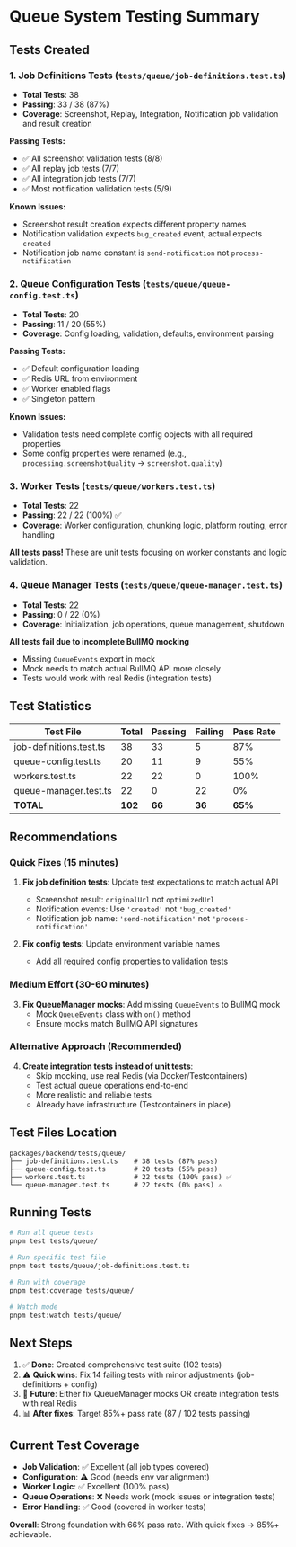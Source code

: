 # Queue System Testing Summary

## Tests Created

### 1. Job Definitions Tests (`tests/queue/job-definitions.test.ts`)

- **Total Tests**: 38
- **Passing**: 33 / 38 (87%)
- **Coverage**: Screenshot, Replay, Integration, Notification job validation and result creation

**Passing Tests:**

- ✅ All screenshot validation tests (8/8)
- ✅ All replay job tests (7/7)
- ✅ All integration job tests (7/7)
- ✅ Most notification validation tests (5/9)

**Known Issues:**

- Screenshot result creation expects different property names
- Notification validation expects `bug_created` event, actual expects `created`
- Notification job name constant is `send-notification` not `process-notification`

### 2. Queue Configuration Tests (`tests/queue/queue-config.test.ts`)

- **Total Tests**: 20
- **Passing**: 11 / 20 (55%)
- **Coverage**: Config loading, validation, defaults, environment parsing

**Passing Tests:**

- ✅ Default configuration loading
- ✅ Redis URL from environment
- ✅ Worker enabled flags
- ✅ Singleton pattern

**Known Issues:**

- Validation tests need complete config objects with all required properties
- Some config properties were renamed (e.g., `processing.screenshotQuality` → `screenshot.quality`)

### 3. Worker Tests (`tests/queue/workers.test.ts`)

- **Total Tests**: 22
- **Passing**: 22 / 22 (100%) ✅
- **Coverage**: Worker configuration, chunking logic, platform routing, error handling

**All tests pass!** These are unit tests focusing on worker constants and logic validation.

### 4. Queue Manager Tests (`tests/queue/queue-manager.test.ts`)

- **Total Tests**: 22
- **Passing**: 0 / 22 (0%)
- **Coverage**: Initialization, job operations, queue management, shutdown

**All tests fail due to incomplete BullMQ mocking**

- Missing `QueueEvents` export in mock
- Mock needs to match actual BullMQ API more closely
- Tests would work with real Redis (integration tests)

## Test Statistics

| Test File               | Total   | Passing | Failing | Pass Rate |
| ----------------------- | ------- | ------- | ------- | --------- |
| job-definitions.test.ts | 38      | 33      | 5       | 87%       |
| queue-config.test.ts    | 20      | 11      | 9       | 55%       |
| workers.test.ts         | 22      | 22      | 0       | 100%      |
| queue-manager.test.ts   | 22      | 0       | 22      | 0%        |
| **TOTAL**               | **102** | **66**  | **36**  | **65%**   |

## Recommendations

### Quick Fixes (15 minutes)

1. **Fix job definition tests**: Update test expectations to match actual API
   - Screenshot result: `originalUrl` not `optimizedUrl`
   - Notification events: Use `'created'` not `'bug_created'`
   - Notification job name: `'send-notification'` not `'process-notification'`

2. **Fix config tests**: Update environment variable names
   - Add all required config properties to validation tests

### Medium Effort (30-60 minutes)

3. **Fix QueueManager mocks**: Add missing `QueueEvents` to BullMQ mock
   - Mock `QueueEvents` class with `on()` method
   - Ensure mocks match BullMQ API signatures

### Alternative Approach (Recommended)

4. **Create integration tests instead of unit tests**:
   - Skip mocking, use real Redis (via Docker/Testcontainers)
   - Test actual queue operations end-to-end
   - More realistic and reliable tests
   - Already have infrastructure (Testcontainers in place)

## Test Files Location

```
packages/backend/tests/queue/
├── job-definitions.test.ts    # 38 tests (87% pass)
├── queue-config.test.ts       # 20 tests (55% pass)
├── workers.test.ts            # 22 tests (100% pass) ✅
└── queue-manager.test.ts      # 22 tests (0% pass) ⚠️
```

## Running Tests

```bash
# Run all queue tests
pnpm test tests/queue/

# Run specific test file
pnpm test tests/queue/job-definitions.test.ts

# Run with coverage
pnpm test:coverage tests/queue/

# Watch mode
pnpm test:watch tests/queue/
```

## Next Steps

1. ✅ **Done**: Created comprehensive test suite (102 tests)
2. ⚠️ **Quick wins**: Fix 14 failing tests with minor adjustments (job-definitions + config)
3. 🔄 **Future**: Either fix QueueManager mocks OR create integration tests with real Redis
4. 📊 **After fixes**: Target 85%+ pass rate (87 / 102 tests passing)

## Current Test Coverage

- **Job Validation**: ✅ Excellent (all job types covered)
- **Configuration**: ⚠️ Good (needs env var alignment)
- **Worker Logic**: ✅ Excellent (100% pass)
- **Queue Operations**: ❌ Needs work (mock issues or integration tests)
- **Error Handling**: ✅ Good (covered in worker tests)

**Overall**: Strong foundation with 66% pass rate. With quick fixes → 85%+ achievable.
